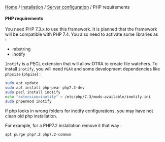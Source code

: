 [Home](/README.md) / [Installation](../projectConfiguration.md) / [Server configuration](../serverConfiguration.md) / PHP requirements

#### PHP requirements

You need PHP 7.3.x to use this framework.
It is planned that the framework will be compatible with PHP 7.4. 
You also need to activate some libraries as :

- mbstring 
- inotify

`Inotify` is a PECL extension that will allow OTRA to create file watchers.
To install `inotify`, you will need `PEAR` and some development dependencies like `phpsize` (`phpize`) :
```bash
sudo apt update
sudo apt install php-pear php7.3-dev
sudo pecl install inotify
echo "extension=inotify" > /etc/php/7.3/mods-available/inotify.ini
sudo phpenmod inotify
```
    
If php looks in wrong folders for inotify configurations, you may have not clean old php installation.

For example, for a PHP7.2 installation remove it that way :
    
```bash
apt purge php7.2 php7.2-common
```